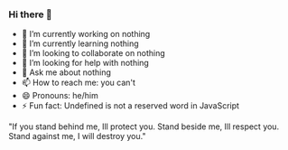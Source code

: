 ### Hi there 👋

- 🔭 I’m currently working on nothing
- 🌱 I’m currently learning nothing
- 👯 I’m looking to collaborate on nothing
- 🤔 I’m looking for help with nothing
- 💬 Ask me about nothing
- 📫 How to reach me: you can't
- 😄 Pronouns: he/him
- ⚡ Fun fact: Undefined is not a reserved word in JavaScript

"If you stand behind me, Ill protect you. Stand beside me, Ill respect you. Stand against me, I will destroy you."
